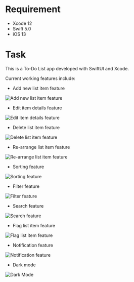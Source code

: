 # Requirement

- Xcode 12
- Swift 5.0
- iOS 13

# Task

This is a To-Do List app developed with SwiftUI and Xcode.

Current working features include:

- Add new list item feature

![Add new list item feature](demo/newTask.gif)

- Edit item details feature

![Edit item details feature](demo/editDetail.gif)

- Delete list item feature

![Delete list item feature](demo/delete.gif)

- Re-arrange list item feature

![Re-arrange list item feature](demo/rearrange.gif)

- Sorting feature

![Sorting feature](demo/sorting.gif)

- Filter feature

![Filter feature](demo/filtering.gif)

- Search feature

![Search feature](demo/search.gif)

- Flag list item feature

![Flag list item feature](demo/flag.gif)

- Notification feature

![Notification  feature](demo/notification.gif)

- Dark mode

![Dark Mode](demo/darkMode.gif)


